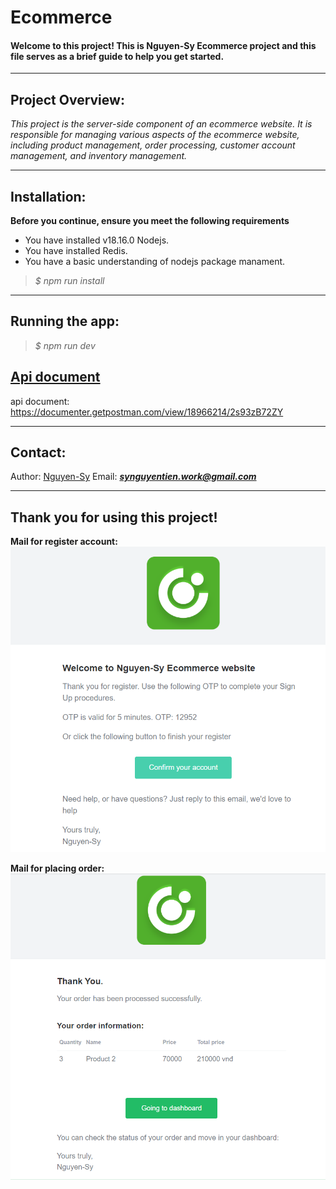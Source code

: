 # Ecommerce 
#### Welcome to this project! This is Nguyen-Sy Ecommerce project and this file serves as a brief guide to help you get started.
***
## Project Overview:
*This project is the server-side component of an ecommerce website. It is responsible for managing various aspects of the ecommerce website, including product management, order processing, customer account management, and inventory management.*
***
## Installation:
**Before you continue, ensure you meet the following requirements**
* You have installed v18.16.0 Nodejs.
* You have installed Redis.
* You have a basic understanding of nodejs package manament.
> *$ npm run install*
***
## Running the app:
> *$ npm run dev*
## [Api document](https://documenter.getpostman.com/view/18966214/2s93zB72ZY)
api document: https://documenter.getpostman.com/view/18966214/2s93zB72ZY
*** 
## Contact:
Author: [Nguyen-Sy](https://www.facebook.com/profile.php?id=100008519955319)
Email: ***synguyentien.work@gmail.com***
***
## Thank you for using this project!

**Mail for register account:**
![Alt text](image-1.png)

**Mail for placing order:**
![Alt text](image.png)